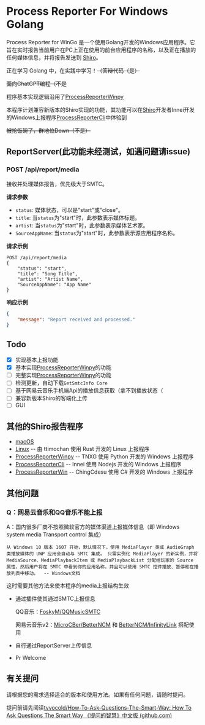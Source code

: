 # Process Reporter For Windows Golang

Process Reporter for WinGo 是一个使用Golang开发的Windows应用程序。它旨在实时报告当前用户在PC上正在使用的前台应用程序的名称，以及正在播放的任何媒体信息，并将报告发送到 [Shiro](https://github.com/Innei/Shiro)。

正在学习 Golang 中，在实践中学习！~~（答辩代码（是）~~

~~面向ChatGPT编程（不是~~

程序基本实现逻辑沿用了[ProcessReporterWinpy](https://github.com/TNXG/ProcessReporterWinpy)

本程序计划兼容新版本的Shiro实现的功能，其功能可以在[Shiro](https://github.com/Innei/Shiro)开发者Innei开发的Windows上报程序[ProcessReporterCli](https://github.com/Innei/ProcessReporterCli)中体验到 

~~被抢饭碗了，群地位Down（不是）~~

## ReportServer(此功能未经测试，如遇问题请issue)

### POST /api/report/media

接收并处理媒体报告，优先级大于SMTC。

**请求参数**

- `status`: 媒体状态，可以是"start"或"close"。
- `title`: 当`status`为"start"时，此参数表示媒体标题。
- `artist`: 当`status`为"start"时，此参数表示媒体艺术家。
- `SourceAppName`: 当`status`为"start"时，此参数表示源应用程序名称。

**请求示例**

```
POST /api/report/media
{
    "status": "start",
    "title": "Song Title",
    "artist": "Artist Name",
    "SourceAppName": "App Name"
}
```

**响应示例**

```json
{
    "message": "Report received and processed."
}
```

## Todo
- [x] 实现基本上报功能
- [x] 基本实现[ProcessReporterWinpy](https://github.com/TNXG/ProcessReporterWinpy)的功能
- [ ] 完整实现[ProcessReporterWinpy](https://github.com/TNXG/ProcessReporterWinpy)的功能
- [ ] 检测更新，自动下载`GetSmtcInfo Core`
- [ ] 基于网易云音乐手机端Api的播放信息获取（拿不到播放状态（
- [ ] 兼容新版本Shiro的客端化上传
- [ ] GUI

## 其他的Shiro报告程序

- [macOS](https://github.com/mx-space/ProcessReporterMac)
- [Linux](https://github.com/ttimochan/processforlinux) -- 由 ttimochan 使用 Rust 开发的 Linux 上报程序
- [ProcessReporterWinpy](https://github.com/TNXG/ProcessReporterWinpy) -- TNXG 使用 Python 开发的 Windows 上报程序
- [ProcessReporterCli](https://github.com/Innei/ProcessReporterCli) -- Innei 使用 Nodejs 开发的 Windows 上报程序
- [ProcessReporterWin](https://github.com/ChingCdesu/ProcessReporterWin) -- ChingCdesu 使用 C# 开发的 Windows 上报程序

## 其他问题

### Q：网易云音乐和QQ音乐不能上报

A：国内很多厂商不按照微软官方的媒体渠道上报媒体信息（即 Windows system media Transport control 集成）

`从 Windows 10 版本 1607 开始，默认情况下，使用 MediaPlayer 类或 AudioGraph 类播放媒体的 UWP 应用会自动与 SMTC 集成。 只需实例化 MediaPlayer 的新实例，并将 MediaSource、MediaPlaybackItem 或 MediaPlaybackList 分配给玩家的 Source 属性，然后用户将在 SMTC 中看到你的应用名称，并且可以使用 SMTC 控件播放、暂停和在播放列表中移动。  -- Windows文档`

这时需要其他方法来使本程序的media上报结构生效
- 通过插件使其通过SMTC上报信息

    QQ音乐：[FoskyM/QQMusicSMTC](https://github.com/FoskyM/QQMusicSMTC)

    网易云音乐v2：[MicroCBer/BetterNCM](https://github.com/MicroCBer/BetterNCM) 和 [BetterNCM/InfinityLink](https://github.com/BetterNCM/InfinityLink) 搭配使用
- 自行通过ReportServer上传信息
- Pr Welcome
## 有关提问

请根据您的需求选择适合的版本和使用方法。如果有任何问题，请随时提问。

提问前请先阅读[tvvocold/How-To-Ask-Questions-The-Smart-Way: How To Ask Questions The Smart Way 《提问的智慧》中文版 (github.com)](https://github.com/tvvocold/How-To-Ask-Questions-The-Smart-Way)